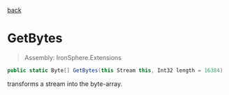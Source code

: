 ﻿

[back](/IronSphere.Extensions/types/StreamExtension)

# GetBytes

> Assembly: IronSphere.Extensions

```csharp
public static Byte[] GetBytes(this Stream this, Int32 length = 16384)
```

transforms a stream into the byte-array.

 